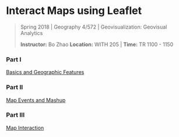 # Interact Maps using Leaflet

> Spring 2018 | Geography 4/572 | Geovisualization: Geovisual Analytics
>
> **Instructor:** Bo Zhao  **Location:** WITH 205 | **Time:** TR 1100 - 1150



### Part I

[Basics and Geographic Features](part01/)

### Part II

[Map Events and Mashup](part02/)

### Part III

[Map Interaction](part03/)